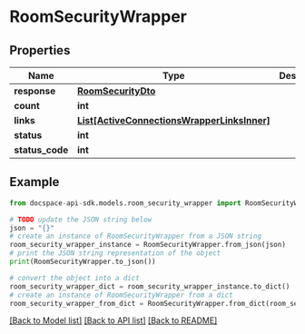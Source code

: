 # RoomSecurityWrapper

## Properties

Name | Type | Description | Notes
------------ | ------------- | ------------- | -------------
**response** | [**RoomSecurityDto**](RoomSecurityDto.md) |  | [optional] 
**count** | **int** |  | [optional] 
**links** | [**List[ActiveConnectionsWrapperLinksInner]**](ActiveConnectionsWrapperLinksInner.md) |  | [optional] 
**status** | **int** |  | [optional] 
**status_code** | **int** |  | [optional] 

## Example

```python
from docspace-api-sdk.models.room_security_wrapper import RoomSecurityWrapper

# TODO update the JSON string below
json = "{}"
# create an instance of RoomSecurityWrapper from a JSON string
room_security_wrapper_instance = RoomSecurityWrapper.from_json(json)
# print the JSON string representation of the object
print(RoomSecurityWrapper.to_json())

# convert the object into a dict
room_security_wrapper_dict = room_security_wrapper_instance.to_dict()
# create an instance of RoomSecurityWrapper from a dict
room_security_wrapper_from_dict = RoomSecurityWrapper.from_dict(room_security_wrapper_dict)
```
[[Back to Model list]](../README.md#documentation-for-models) [[Back to API list]](../README.md#documentation-for-api-endpoints) [[Back to README]](../README.md)


